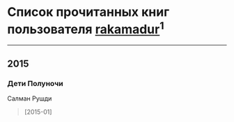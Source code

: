 # Список прочитанных книг пользователя [rakamadur](http://vk.com/id4059048)<sup>1</sup>
---

## 2015

### Дети Полуночи
Салман Рушди
> [2015-01] 




